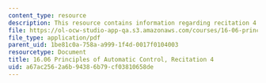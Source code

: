 ```yaml
---
content_type: resource
description: This resource contains information regarding recitation 4.
file: https://ol-ocw-studio-app-qa.s3.amazonaws.com/courses/16-06-principles-of-automatic-control-fall-2012/a67ac2562a6b94386b79cf03810658de_MIT16_06F12_Recitation_4.pdf
file_type: application/pdf
parent_uid: 1be81c0a-758a-a999-1f4d-0017f0104003
resourcetype: Document
title: 16.06 Principles of Automatic Control, Recitation 4
uid: a67ac256-2a6b-9438-6b79-cf03810658de
---
```

